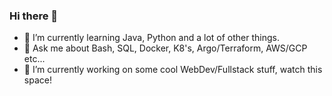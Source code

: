 ### Hi there 👋

<!--
**Defirence/Defirence** is a ✨ _special_ ✨ repository because its `README.md` (this file) appears on your GitHub profile.

Here are some ideas to get you started:

- 👯 I’m looking to collaborate on ...
- 🤔 I’m looking for help with ...
- 📫 How to reach me: ...
- 😄 Pronouns: ...
- ⚡ Fun fact: ...
-->

- 🌱 I’m currently learning Java, Python and a lot of other things.
- 💬 Ask me about Bash, SQL, Docker, K8's, Argo/Terraform, AWS/GCP etc...
- 🔭 I’m currently working on some cool WebDev/Fullstack stuff, watch this space!
